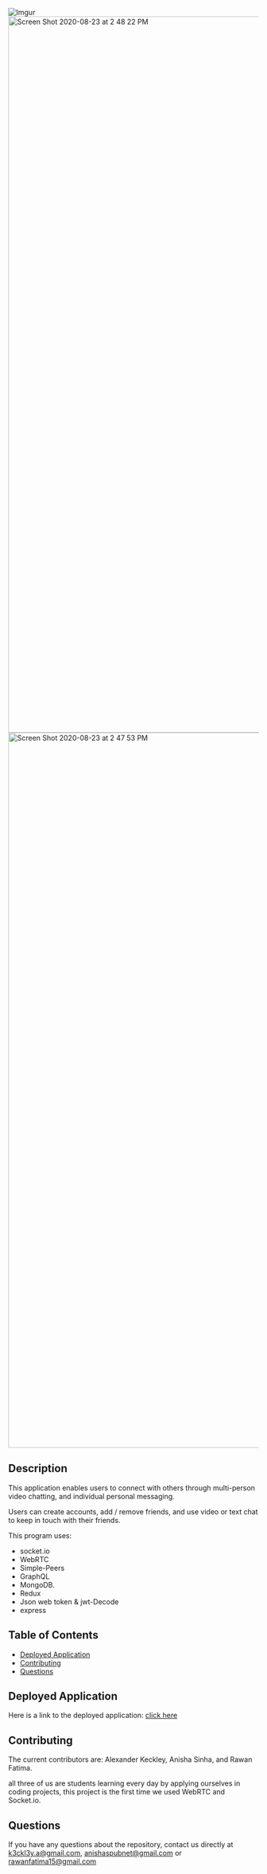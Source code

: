 ![Imgur](https://i.imgur.com/MHNF5lW.png)
<img width="1440" alt="Screen Shot 2020-08-23 at 2 48 22 PM" src="https://user-images.githubusercontent.com/61710672/90989647-41a99a80-e550-11ea-8559-125bc834f39e.png">
<img width="1438" alt="Screen Shot 2020-08-23 at 2 47 53 PM" src="https://user-images.githubusercontent.com/61710672/90989648-42dac780-e550-11ea-9344-b4bebaa83596.png">

## Description

This application enables users to connect with others through multi-person video chatting, and individual personal messaging.

Users can create accounts, add / remove friends, and use video or text chat to keep in touch with their friends.

This program uses: 
* socket.io
* WebRTC
* Simple-Peers
* GraphQL
* MongoDB.
* Redux
* Json web token & jwt-Decode
* express

## Table of Contents

* [Deployed Application](#deployed-application)
* [Contributing](#contributing)
* [Questions](#questions)

## Deployed Application 
Here is a link to the deployed application: 
[click here](https://fo-cus.herokuapp.com/)
## Contributing

The current contributors are: Alexander Keckley, Anisha Sinha, and Rawan Fatima.

all three of us are students learning every day by applying ourselves in coding projects, this project is the first time we used WebRTC and Socket.io.


## Questions

If you have any questions about the repository, contact us directly at k3ckl3y.a@gmail.com, anishaspubnet@gmail.com or rawanfatima15@gmail.com
